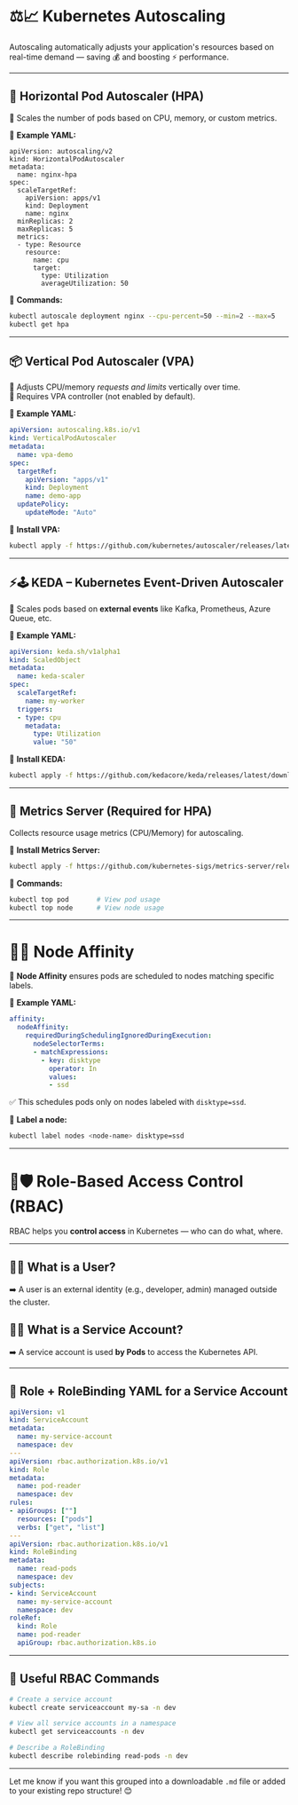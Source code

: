 
# ⚖️📈 Kubernetes Autoscaling

Autoscaling automatically adjusts your application's resources based on real-time demand — saving 💰 and boosting ⚡️ performance.

---

## 🔄 **Horizontal Pod Autoscaler (HPA)**  
📌 Scales the number of pods based on CPU, memory, or custom metrics.

🔹 **Example YAML:**
```
apiVersion: autoscaling/v2
kind: HorizontalPodAutoscaler
metadata:
  name: nginx-hpa
spec:
  scaleTargetRef:
    apiVersion: apps/v1
    kind: Deployment
    name: nginx
  minReplicas: 2
  maxReplicas: 5
  metrics:
  - type: Resource
    resource:
      name: cpu
      target:
        type: Utilization
        averageUtilization: 50
```

🔹 **Commands:**
```bash
kubectl autoscale deployment nginx --cpu-percent=50 --min=2 --max=5
kubectl get hpa
```

---

## 📦 **Vertical Pod Autoscaler (VPA)**  
📌 Adjusts CPU/memory *requests and limits* vertically over time.  
🚨 Requires VPA controller (not enabled by default).

🔹 **Example YAML:**
```yaml
apiVersion: autoscaling.k8s.io/v1
kind: VerticalPodAutoscaler
metadata:
  name: vpa-demo
spec:
  targetRef:
    apiVersion: "apps/v1"
    kind: Deployment
    name: demo-app
  updatePolicy:
    updateMode: "Auto"
```

🔹 **Install VPA:**
```bash
kubectl apply -f https://github.com/kubernetes/autoscaler/releases/latest/download/vertical-pod-autoscaler.yaml
```

---

## ⚡🕹️ **KEDA – Kubernetes Event-Driven Autoscaler**  
📌 Scales pods based on **external events** like Kafka, Prometheus, Azure Queue, etc.

🔹 **Example YAML:**
```yaml
apiVersion: keda.sh/v1alpha1
kind: ScaledObject
metadata:
  name: keda-scaler
spec:
  scaleTargetRef:
    name: my-worker
  triggers:
  - type: cpu
    metadata:
      type: Utilization
      value: "50"
```

🔹 **Install KEDA:**
```bash
kubectl apply -f https://github.com/kedacore/keda/releases/latest/download/keda.yaml
```

---

## 📏 **Metrics Server (Required for HPA)**  
Collects resource usage metrics (CPU/Memory) for autoscaling.

🔹 **Install Metrics Server:**
```bash
kubectl apply -f https://github.com/kubernetes-sigs/metrics-server/releases/latest/download/components.yaml
```

🔹 **Commands:**
```bash
kubectl top pod       # View pod usage
kubectl top node      # View node usage
```

---

# 🧲📌 Node Affinity

📌 **Node Affinity** ensures pods are scheduled to nodes matching specific labels.

🔹 **Example YAML:**
```yaml
affinity:
  nodeAffinity:
    requiredDuringSchedulingIgnoredDuringExecution:
      nodeSelectorTerms:
      - matchExpressions:
        - key: disktype
          operator: In
          values:
          - ssd
```

✅ This schedules pods only on nodes labeled with `disktype=ssd`.

🔹 **Label a node:**
```bash
kubectl label nodes <node-name> disktype=ssd
```

---

# 🔐🛡️ Role-Based Access Control (RBAC)

RBAC helps you **control access** in Kubernetes — who can do what, where.

---

## 👩‍💼 What is a User?
➡️ A user is an external identity (e.g., developer, admin) managed outside the cluster.

## 🧑‍💼 What is a Service Account?
➡️ A service account is used **by Pods** to access the Kubernetes API.

---

## 📄 Role + RoleBinding YAML for a Service Account
```yaml
apiVersion: v1
kind: ServiceAccount
metadata:
  name: my-service-account
  namespace: dev
---
apiVersion: rbac.authorization.k8s.io/v1
kind: Role
metadata:
  name: pod-reader
  namespace: dev
rules:
- apiGroups: [""]
  resources: ["pods"]
  verbs: ["get", "list"]
---
apiVersion: rbac.authorization.k8s.io/v1
kind: RoleBinding
metadata:
  name: read-pods
  namespace: dev
subjects:
- kind: ServiceAccount
  name: my-service-account
  namespace: dev
roleRef:
  kind: Role
  name: pod-reader
  apiGroup: rbac.authorization.k8s.io
```

---

## 🧰 Useful RBAC Commands
```bash
# Create a service account
kubectl create serviceaccount my-sa -n dev

# View all service accounts in a namespace
kubectl get serviceaccounts -n dev

# Describe a RoleBinding
kubectl describe rolebinding read-pods -n dev
```

---

Let me know if you want this grouped into a downloadable `.md` file or added to your existing repo structure! 😊
